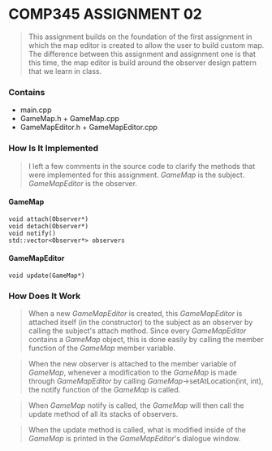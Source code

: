 # COMP345 ASSIGNMENT 02 #
> This assignment builds on the foundation of the first assignment in which the map editor is created to allow the user to build custom map. The difference between this assignment and assignment one is that this time, the map editor is build around the observer design pattern that we learn in class.

### Contains ###
- main.cpp
- GameMap.h + GameMap.cpp
- GameMapEditor.h + GameMapEditor.cpp

### How Is It Implemented ###
> I left a few comments in the source code to clarify the methods that were implemented for this assignment. _GameMap_ is the subject. _GameMapEditor_ is the observer.

#### GameMap ####
	void attach(Observer*)
	void detach(Observer*)
	void notify()
	std::vector<Observer*> observers

#### GameMapEditor ####
	void update(GameMap*)

### How Does It Work ###
> When a new _GameMapEditor_ is created, this _GameMapEditor_ is attached itself (in the constructor) to the subject as an observer by calling the subject's attach method. Since every _GameMapEditor_ contains a _GameMap_ object, this is done easily by calling the member function of the _GameMap_ member variable.

> When the new observer is attached to the member variable of _GameMap_, whenever a modification to the _GameMap_ is made through _GameMapEditor_ by calling _GameMap_->setAtLocation(int, int), the notify function of the _GameMap_ is called.

> When _GameMap_ notify is called, the _GameMap_ will then call the update method of all its stacks of observers.

> When the update method is called, what is modified inside of the _GameMap_ is printed in the _GameMapEditor_'s dialogue window.






